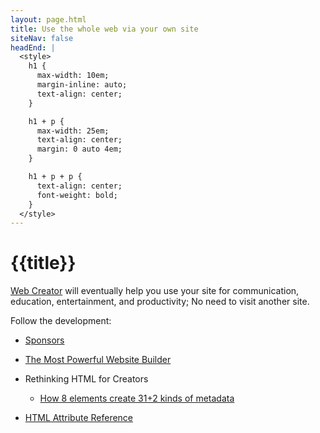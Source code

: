 ```yaml
---
layout: page.html
title: Use the whole web via your own site
siteNav: false
headEnd: |
  <style>
    h1 {
      max-width: 10em;
      margin-inline: auto;
      text-align: center;
    }

    h1 + p {
      max-width: 25em;
      text-align: center;
      margin: 0 auto 4em;
    }

    h1 + p + p {
      text-align: center;
      font-weight: bold;
    }
  </style>
---
```


# {{title}}

[Web Creator](https://chromewebstore.google.com/detail/web-creator/dhdpccbjfpiaghjacjndbidocacmaina) will eventually help you use your site for communication, education, entertainment, and productivity; No need to visit another site.

Follow the development:

- [Sponsors](/en/sponsors)

- [The Most Powerful Website Builder](/en/powerful-website-builders)

- Rethinking HTML for Creators

  - [How 8 elements create 31+2 kinds of metadata](/en/html-metadata-elements/)

- [HTML Attribute Reference](/en/html-attribute-reference)



